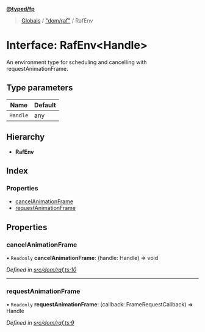 **[@typed/fp](../README.md)**

> [Globals](../globals.md) / ["dom/raf"](../modules/_dom_raf_.md) / RafEnv

# Interface: RafEnv\<Handle>

An environment type for scheduling and cancelling with requestAnimationFrame.

## Type parameters

Name | Default |
------ | ------ |
`Handle` | any |

## Hierarchy

* **RafEnv**

## Index

### Properties

* [cancelAnimationFrame](_dom_raf_.rafenv.md#cancelanimationframe)
* [requestAnimationFrame](_dom_raf_.rafenv.md#requestanimationframe)

## Properties

### cancelAnimationFrame

• `Readonly` **cancelAnimationFrame**: (handle: Handle) => void

*Defined in [src/dom/raf.ts:10](https://github.com/TylorS/typed-fp/blob/559f273/src/dom/raf.ts#L10)*

___

### requestAnimationFrame

• `Readonly` **requestAnimationFrame**: (callback: FrameRequestCallback) => Handle

*Defined in [src/dom/raf.ts:9](https://github.com/TylorS/typed-fp/blob/559f273/src/dom/raf.ts#L9)*

